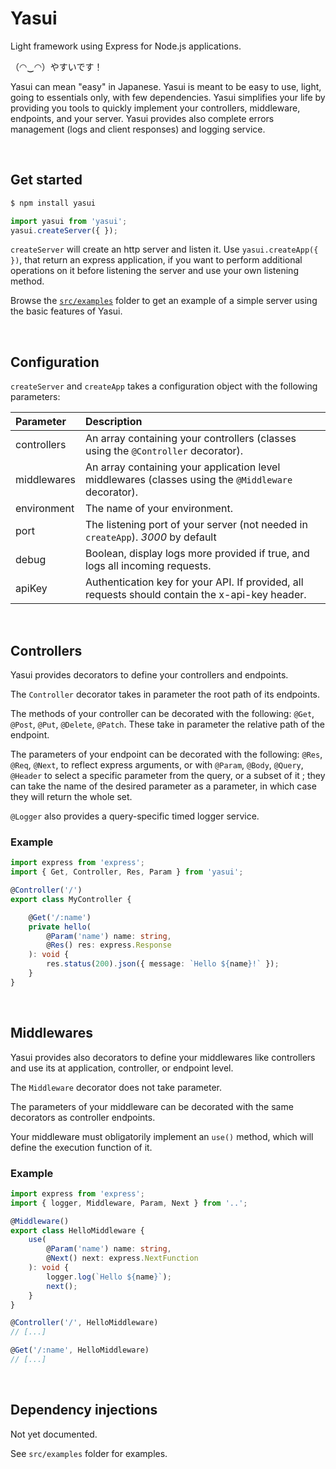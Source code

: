 # Yasui
Light framework using Express for Node.js applications.

（◠‿◠）やすいです！

Yasui can mean "easy" in Japanese. Yasui is meant to be easy to use, light, going to essentials only, with few dependencies.
Yasui simplifies your life by providing you tools to quickly implement your controllers, middleware, endpoints, and your server.
Yasui provides also complete errors management (logs and client responses) and logging service.

&nbsp;
## Get started
```sh
$ npm install yasui
```

```ts
import yasui from 'yasui';
yasui.createServer({ });
```

`createServer` will create an http server and listen it.
Use `yasui.createApp({ })`, that return an express application, if you want to perform additional operations on it before listening the server and use your own listening method.

Browse the [`src/examples`](https://github.com/sendups/yasui/tree/master/src/examples) folder to get an example of a simple server using the basic features of Yasui.

&nbsp;
## Configuration
`createServer` and `createApp` takes a configuration object with the following parameters:

| Parameter | Description |
| :-------- | :-----------|
| controllers | An array containing your controllers (classes using the `@Controller` decorator). |
| middlewares | An array containing your application level middlewares (classes using the `@Middleware` decorator). |
| environment | The name of your environment. |
| port | The listening port of your server (not needed in `createApp`). *3000* by default |
| debug | Boolean, display logs more provided if true, and logs all incoming requests. |
| apiKey | Authentication key for your API. If provided, all requests should contain the x-api-key header. |

&nbsp;
## Controllers
Yasui provides decorators to define your controllers and endpoints.

The `Controller` decorator takes in parameter the root path of its endpoints.

The methods of your controller can be decorated with the following: `@Get`, `@Post`, `@Put`, `@Delete`, `@Patch`. These take in parameter the relative path of the endpoint.

The parameters of your endpoint can be decorated with the following: `@Res`, `@Req`, `@Next`, to reflect express arguments, or with `@Param`, `@Body`, `@Query`, `@Header` to select a specific parameter from the query, or a subset of it ; they can take the name of the desired parameter as a parameter, in which case they will return the whole set.

`@Logger` also provides a query-specific timed logger service.

### Example
```ts
import express from 'express';
import { Get, Controller, Res, Param } from 'yasui';

@Controller('/')
export class MyController {

    @Get('/:name')
    private hello(
        @Param('name') name: string,
        @Res() res: express.Response
    ): void {
        res.status(200).json({ message: `Hello ${name}!` });
    }
}
```

&nbsp;
## Middlewares
Yasui provides also decorators to define your middlewares like controllers and use its at application, controller, or endpoint level.

The `Middleware` decorator does not take parameter.

The parameters of your middleware can be decorated with the same decorators as controller endpoints.

Your middleware must obligatorily implement an `use()` method, which will define the execution function of it.

### Example
```ts
import express from 'express';
import { logger, Middleware, Param, Next } from '..';

@Middleware()
export class HelloMiddleware {
    use(
        @Param('name') name: string,
        @Next() next: express.NextFunction
    ): void {
        logger.log(`Hello ${name}`);
        next();
    }
}
```

```ts
@Controller('/', HelloMiddleware)
// [...]
```

```ts
@Get('/:name', HelloMiddleware)
// [...]
```

&nbsp;
## Dependency injections

Not yet documented.

See `src/examples` folder for examples.
